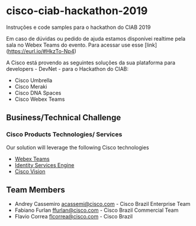 # cisco-ciab-hackathon-2019

Instruções e code samples para o hackathon do CIAB 2019

Em caso de dúvidas ou pedido de ajuda estamos disponívei realtime pela sala no Webex Teams do evento. Para acessar use esse [link] (https://eurl.io/#HkzTo-Np4)

A Cisco está provendo as seguintes soluções da sua plataforma para developers - DevNet - para o Hackathon do CIAB:

* Cisco Umbrella
* Cisco Meraki
* Cisco DNA Spaces
* Cisco Webex Teams

## Business/Technical Challenge

### Cisco Products Technologies/ Services

Our solution will leverage the following Cisco technologies

* [Webex Teams](http://cisco.com/go/webexteams)
* [Identity Services Engine](http://cisco.com/go/ise)
* [Cisco Vision](https://www.cisco.com/c/en/us/products/video/stadiumvision/index.html)

## Team Members

* Andrey Cassemiro <acassemi@cisco.com> - Cisco Brazil Enterprise Team
* Fabiano Furlan <ffurlan@cisco.com> - Cisco Brazil Commercial Team
* Flavio Correa <flcorrea@cisco.com> - Cisco Brazil
